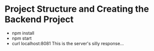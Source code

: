 # Project Structure and Creating the Backend Project
- npm install
- npm start
- curl localhost:8081
    This is the server's silly response…
